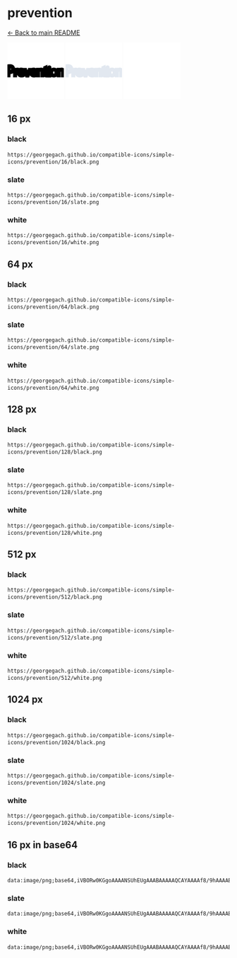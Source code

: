 # prevention

[← Back to main README](../../README.md)


<img src="./128/black.png" width="128" alt="prevention black icon" />
<img src="./128/slate.png" width="128" alt="prevention slate icon" />
<img src="./128/white.png" width="128" alt="prevention white icon" />

## 16 px

### black
```
https://georgegach.github.io/compatible-icons/simple-icons/prevention/16/black.png
```

### slate
```
https://georgegach.github.io/compatible-icons/simple-icons/prevention/16/slate.png
```

### white
```
https://georgegach.github.io/compatible-icons/simple-icons/prevention/16/white.png
```

## 64 px

### black
```
https://georgegach.github.io/compatible-icons/simple-icons/prevention/64/black.png
```

### slate
```
https://georgegach.github.io/compatible-icons/simple-icons/prevention/64/slate.png
```

### white
```
https://georgegach.github.io/compatible-icons/simple-icons/prevention/64/white.png
```

## 128 px

### black
```
https://georgegach.github.io/compatible-icons/simple-icons/prevention/128/black.png
```

### slate
```
https://georgegach.github.io/compatible-icons/simple-icons/prevention/128/slate.png
```

### white
```
https://georgegach.github.io/compatible-icons/simple-icons/prevention/128/white.png
```

## 512 px

### black
```
https://georgegach.github.io/compatible-icons/simple-icons/prevention/512/black.png
```

### slate
```
https://georgegach.github.io/compatible-icons/simple-icons/prevention/512/slate.png
```

### white
```
https://georgegach.github.io/compatible-icons/simple-icons/prevention/512/white.png
```

## 1024 px

### black
```
https://georgegach.github.io/compatible-icons/simple-icons/prevention/1024/black.png
```

### slate
```
https://georgegach.github.io/compatible-icons/simple-icons/prevention/1024/slate.png
```

### white
```
https://georgegach.github.io/compatible-icons/simple-icons/prevention/1024/white.png
```

## 16 px in base64

### black
```
data:image/png;base64,iVBORw0KGgoAAAANSUhEUgAAABAAAAAQCAYAAAAf8/9hAAAABmJLR0QA/wD/AP+gvaeTAAAAfElEQVQ4je3QPQrCAAyG4ceqa8VLuHkMb+Fd3Hqneg8nh0IHRV1UVMT/JUNxUBehQ18I4QtfEhIa6sEGUyRffGNkGFaLLVzRwRaXiBkGSEN30Q//HsfoucMDazw/xOFNLyKf2hhhEhvOmMf0HD0sUWBXOfmGFcofXtTwd167DyUqJ1nE1wAAAABJRU5ErkJggg==
```

### slate
```
data:image/png;base64,iVBORw0KGgoAAAANSUhEUgAAABAAAAAQCAYAAAAf8/9hAAAABmJLR0QA/wD/AP+gvaeTAAAAtklEQVQ4je3QMUoDYRRF4XMnv52EWGhETGFj4Q7cgYtI64bchCvR1kKE1KYagjKKMTDB/9hIrGxEsMlXX96BB1v/L49tt0DvJuPRRZL603DePk+1OQvlenK4e785MG+7tVJIOqt9oAceCKfAENKDO8AeEPCVZIkUyEdRBiELdT/ZBI+/2wIuIYOv5ghdQcZQV0W8bRqurFxCjhI6rSdJbpRz5Q15ShwmOZC8AwZmmpc/fejWL30CDKFKfJ6mSu8AAAAASUVORK5CYII=
```

### white
```
data:image/png;base64,iVBORw0KGgoAAAANSUhEUgAAABAAAAAQCAYAAAAf8/9hAAAABmJLR0QA/wD/AP+gvaeTAAAAjklEQVQ4je3PMWpCURCF4e8GrQIBCwOxS2PnAtyLrVtxAS7HWpeQNaRIAknwGVTisbnFq56dWPjDFOcwA/9w5wZI8pFkleThwt4sySLJpN2XJEf08I1DnTeM8VRzHwMU/KKpN/8lyQmfGHYINHhs5Xe84K8kWWOJOUbV5BUbTLHFV7V5xg7BHj9db9+5Fmck6jVChofkdQAAAABJRU5ErkJggg==
```

